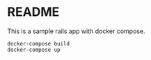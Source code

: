 # README

This is a sample rails app with docker compose.

```
docker-compose build
docker-compose up
```
